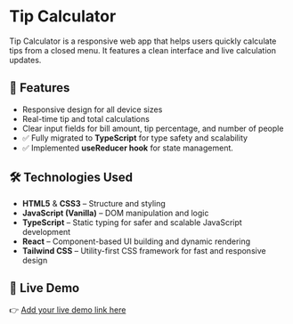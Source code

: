 # Tip Calculator

Tip Calculator is a responsive web app that helps users quickly calculate tips from a closed menu. It features a clean interface and live calculation updates.

## 🚀 Features

- Responsive design for all device sizes
- Real-time tip and total calculations
- Clear input fields for bill amount, tip percentage, and number of people
- ✅ Fully migrated to **TypeScript** for type safety and scalability
- ✅ Implemented **useReducer hook** for state management.

## 🛠️ Technologies Used

- **HTML5** & **CSS3** – Structure and styling
- **JavaScript (Vanilla)** – DOM manipulation and logic
- **TypeScript** – Static typing for safer and scalable JavaScript development
- **React** – Component-based UI building and dynamic rendering
- **Tailwind CSS** – Utility-first CSS framework for fast and responsive design

## 🔗 Live Demo

👉 [Add your live demo link here](#)
